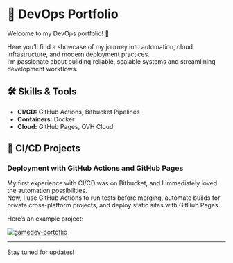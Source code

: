 # 🔧 DevOps Portfolio

Welcome to my DevOps portfolio! 👋

Here you’ll find a showcase of my journey into automation, cloud infrastructure, and modern deployment practices.  
I’m passionate about building reliable, scalable systems and streamlining development workflows.


## 🛠️ Skills & Tools

- **CI/CD:** GitHub Actions, Bitbucket Pipelines 
- **Containers:** Docker  
- **Cloud:** GitHub Pages, OVH Cloud


## 🔀 CI/CD Projects

### Deployment with GitHub Actions and GitHub Pages

My first experience with CI/CD was on Bitbucket, and I immediately loved the automation possibilities.  
Now, I use GitHub Actions to run tests before merging, automate builds for private cross-platform projects, and deploy static sites with GitHub Pages.

Here’s an example project:

[![gamedev-portoflio](https://github-readme-stats.vercel.app/api/pin/?username=blazejhanzel&repo=gamedev-portfolio)](https://github.com/blazejhanzel/gamedev-portfolio)

---

Stay tuned for updates!